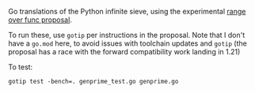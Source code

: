 Go translations of the Python infinite sieve, using the experimental
[range over func proposal](https://github.com/golang/go/issues/61405).

To run these, use `gotip` per instructions in the proposal. Note that I
don't have a `go.mod` here, to avoid issues with toolchain updates and
`gotip` (the proposal has a race with the forward compatibility work
landing in 1.21)

To test:

```
gotip test -bench=. genprime_test.go genprime.go
```
